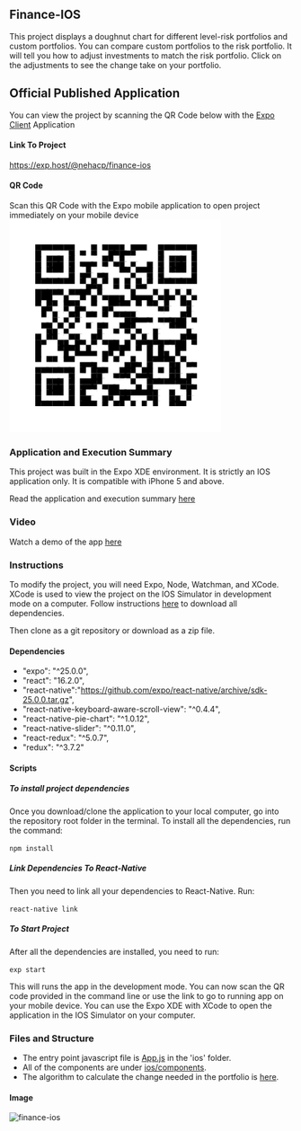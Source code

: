 ## Finance-IOS
This project displays a doughnut chart for different level-risk portfolios and custom portfolios. You can compare custom portfolios to the risk portfolio. It will tell you how to adjust investments to match the risk portfolio. Click on the adjustments to see the change take on your portfolio.

## Official Published Application
You can view the project by scanning the QR Code below with the [Expo Client](https://itunes.apple.com/us/app/expo-client/id982107779?mt=8) Application

#### Link To Project
https://exp.host/@nehacp/finance-ios

#### QR Code

Scan this QR Code with the Expo mobile application to open project immediately on your mobile device
![QR Code](https://github.com/nehacp/finance-ios/blob/master/assets/qr-code.png "QR Code")

### Application and Execution Summary

This project was built in the Expo XDE environment. It is strictly an IOS application only. It is compatible with iPhone 5 and above.

Read the application and execution summary [here](https://github.com/nehacp/finance-ios/blob/master/summary.md)

### Video

Watch a demo of the app [here](https://youtu.be/oHEFiRYLG9s)

### Instructions

To modify the project, you will need Expo, Node, Watchman, and XCode. XCode is used to view the project on the IOS Simulator in development mode on a computer. Follow instructions [here](https://docs.expo.io/versions/latest/introduction/installation.html) to download all dependencies.

Then clone as a git repository or download as a zip file.

#### Dependencies

- "expo": "^25.0.0",
- "react": "16.2.0",
- "react-native":"https://github.com/expo/react-native/archive/sdk-25.0.0.tar.gz",
- "react-native-keyboard-aware-scroll-view": "^0.4.4",
- "react-native-pie-chart": "^1.0.12",
- "react-native-slider": "^0.11.0",
- "react-redux": "^5.0.7",
- "redux": "^3.7.2"

#### Scripts

##### To install project dependencies

Once you download/clone the application to your local computer, go into the repository root folder in the terminal. To install all the dependencies, run the command:

`npm install`

##### Link Dependencies To React-Native

Then you need to link all your dependencies to React-Native. Run:

```react-native link```

##### To Start Project

After all the dependencies are installed, you need to run:

`exp start`

This will runs the app in the development mode. You can now scan the QR code provided in the command line or use the link to go to running app on your mobile device. You can use the Expo XDE with XCode to open the application in the IOS Simulator on your computer.


### Files and Structure

- The entry point javascript file is [App.js](https://github.com/nehacp/finance-ios/blob/master/App.js) in the 'ios' folder.
- All of the components are under [ios/components](https://github.com/nehacp/finance-ios/tree/master/ios/components).
- The algorithm to calculate the change needed in the portfolio is [here](https://github.com/nehacp/finance-ios/blob/master/ios/calculate-portfolio-shift/index.js).

#### Image

![finance-ios](https://github.com/nehacp/finance-ios/blob/master/assets/finance-ios.png "Finance-IOS")